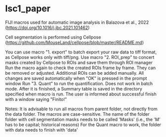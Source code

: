 # Isc1_paper
FIJI macros used for automatic image analysis in Balazova et al., 2022 (https://doi.org/10.1016/j.jbc.2021.101462)

Cell segmentation is performed using Cellpose (https://github.com/MouseLand/cellpose/blob/master/README.md)

You can use macro "1. export" to batch export your raw data to tiff format, as Cellpose works only with tiff/png.
Use macro "2. ROI_prep" to concert masks created by Cellpose to ROIs and save them through ROI manager
Run the macro again to check the created ROIs frame by frame. They can be removed or adjusted. Additional ROIs can be added manually. All changes are saved automatically when "OK" is pressed in the prompt window
Run "3. Quant" to run the quantification. Does not work in batch mode. After it is finished, a Summary table is saved in the directory specified when macro is run. The user is informed about successful finish with a window saying "Finito!"

Notes:
It is advisable to run all macros from parent folder, not directly from the data folder.
The macros are case-sensitive. The name of the folder folder with cell segmentation masks needs to be called 'Masks' (i.e., the 'M' has to be capital; historical reasons)
For the Quant macro to work, the folder with data needs to finish with 'data'
